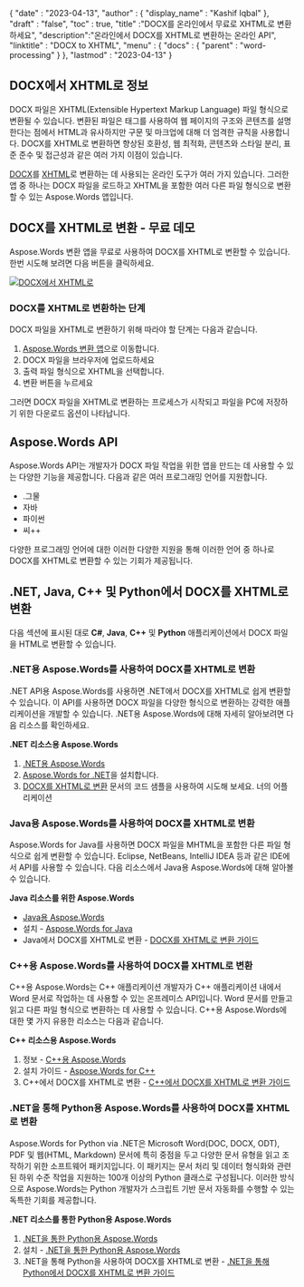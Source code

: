 {
  "date" : "2023-04-13",
  "author" : {
    "display_name" : "Kashif Iqbal"
},
  "draft" : "false",
  "toc" : true,
  "title" :"DOCX를 온라인에서 무료로 XHTML로 변환하세요",
  "description":"온라인에서 DOCX를 XHTML로 변환하는 온라인 API",
  "linktitle" : "DOCX to XHTML",
  "menu" : {
    "docs" : {
      "parent" : "word-processing"
}
},
  "lastmod" : "2023-04-13"
}

## DOCX에서 XHTML로 정보

DOCX 파일은 XHTML(Extensible Hypertext Markup Language) 파일 형식으로 변환될 수 있습니다. 변환된 파일은 태그를 사용하여 웹 페이지의 구조와 콘텐츠를 설명한다는 점에서 HTML과 유사하지만 구문 및 마크업에 대해 더 엄격한 규칙을 사용합니다. DOCX를 XHTML로 변환하면 향상된 호환성, 웹 최적화, 콘텐츠와 스타일 분리, 표준 준수 및 접근성과 같은 여러 가지 이점이 있습니다.

[DOCX](/ko/word-processing/)를 [XHTML](/ko/web/xhtml/)로 변환하는 데 사용되는 온라인 도구가 여러 가지 있습니다. 그러한 앱 중 하나는 DOCX 파일을 로드하고 XHTML을 포함한 여러 다른 파일 형식으로 변환할 수 있는 Aspose.Words 앱입니다.

## DOCX를 XHTML로 변환 - 무료 데모

Aspose.Words 변환 앱을 무료로 사용하여 DOCX를 XHTML로 변환할 수 있습니다. 한번 시도해 보려면 다음 버튼을 클릭하세요.

[![DOCX에서 XHTML로](../docx-to-xhtml.png?width=120px&height=60px)](https://products.aspose.app/words/conversion/docx-to-xhtml)


### DOCX를 XHTML로 변환하는 단계

DOCX 파일을 XHTML로 변환하기 위해 따라야 할 단계는 다음과 같습니다.

1. [Aspose.Words 변환 앱](https://products.aspose.app/words/conversion/docx-to-xhtml)으로 이동합니다.
1. DOCX 파일을 브라우저에 업로드하세요
1. 출력 파일 형식으로 XHTML을 선택합니다.
1. 변환 버튼을 누르세요

그러면 DOCX 파일을 XHTML로 변환하는 프로세스가 시작되고 파일을 PC에 저장하기 위한 다운로드 옵션이 나타납니다.

## Aspose.Words API

Aspose.Words API는 개발자가 DOCX 파일 작업을 위한 앱을 만드는 데 사용할 수 있는 다양한 기능을 제공합니다. 다음과 같은 여러 프로그래밍 언어를 지원합니다.

* .그물
* 자바
* 파이썬
* 씨++

다양한 프로그래밍 언어에 대한 이러한 다양한 지원을 통해 이러한 언어 중 하나로 DOCX를 XHTML로 변환할 수 있는 기회가 제공됩니다.

## .NET, Java, C++ 및 Python에서 DOCX를 XHTML로 변환

다음 섹션에 표시된 대로 **C#**, **Java**, **C++** 및 **Python** 애플리케이션에서 DOCX 파일을 HTML로 변환할 수 있습니다.

### .NET용 Aspose.Words를 사용하여 DOCX를 XHTML로 변환

.NET API용 Aspose.Words를 사용하면 .NET에서 DOCX를 XHTML로 쉽게 변환할 수 있습니다. 이 API를 사용하면 DOCX 파일을 다양한 형식으로 변환하는 강력한 애플리케이션을 개발할 수 있습니다. .NET용 Aspose.Words에 대해 자세히 알아보려면 다음 리소스를 확인하세요.

**.NET 리소스용 Aspose.Words**

1. [.NET용 Aspose.Words](https://products.aspose.com/words/net/)
1. [Aspose.Words for .NET](https://docs.aspose.com/words/net/installation/)을 설치합니다.
1. [DOCX를 XHTML로 변환](https://docs.aspose.com/words/net/convert-a-document-to-html-mhtml-or-epub/) 문서의 코드 샘플을 사용하여 시도해 보세요. 너의 어플리케이션

### Java용 Aspose.Words를 사용하여 DOCX를 XHTML로 변환

Aspose.Words for Java를 사용하면 DOCX 파일을 MHTML을 포함한 다른 파일 형식으로 쉽게 변환할 수 있습니다. Eclipse, NetBeans, IntelliJ IDEA 등과 같은 IDE에서 API를 사용할 수 있습니다. 다음 리소스에서 Java용 Aspose.Words에 대해 알아볼 수 있습니다.

**Java 리소스를 위한 Aspose.Words**

* [Java용 Aspose.Words](https://products.aspose.com/words/java/)
* 설치 - [Aspose.Words for Java](https://docs.aspose.com/words/java/installation/)
* Java에서 DOCX를 XHTML로 변환 - [DOCX를 XHTML로 변환 가이드](https://docs.aspose.com/words/java/convert-a-document-to-html-mhtml-or-epub/)

### C++용 Aspose.Words를 사용하여 DOCX를 XHTML로 변환

C++용 Aspose.Words는 C++ 애플리케이션 개발자가 C++ 애플리케이션 내에서 Word 문서로 작업하는 데 사용할 수 있는 온프레미스 API입니다. Word 문서를 만들고 읽고 다른 파일 형식으로 변환하는 데 사용할 수 있습니다. C++용 Aspose.Words에 대한 몇 가지 유용한 리소스는 다음과 같습니다.

**C++ 리소스용 Aspose.Words**

1. 정보 - [C++용 Aspose.Words](https://products.aspose.com/words/cpp/)
1. 설치 가이드 - [Aspose.Words for C++](https://docs.aspose.com/words/cpp/installation/)
1. C++에서 DOCX를 XHTML로 변환 - [C++에서 DOCX를 XHTML로 변환 가이드](https://docs.aspose.com/words/cpp/convert-a-document-to-html-mhtml-or-epub/)

### .NET을 통해 Python용 Aspose.Words를 사용하여 DOCX를 XHTML로 변환

Aspose.Words for Python via .NET은 Microsoft Word(DOC, DOCX, ODT), PDF 및 웹(HTML, Markdown) 문서에 특히 중점을 두고 다양한 문서 유형을 읽고 조작하기 위한 소프트웨어 패키지입니다. 이 패키지는 문서 처리 및 데이터 형식화와 관련된 하위 수준 작업을 지원하는 100개 이상의 Python 클래스로 구성됩니다. 이러한 방식으로 Aspose.Words는 Python 개발자가 스크립트 기반 문서 자동화를 수행할 수 있는 독특한 기회를 제공합니다.

**.NET 리소스를 통한 Python용 Aspose.Words**

1. [.NET을 통한 Python용 Aspose.Words](https://products.aspose.com/words/python-net/)
1. 설치 - [.NET을 통한 Python용 Aspose.Words](https://releases.aspose.com/words/python/)
1. .NET을 통해 Python을 사용하여 DOCX를 XHTML로 변환 - [.NET을 통해 Python에서 DOCX를 XHTML로 변환 가이드](https://docs.aspose.com/words/python-net/convert-a-document-to-html-mhtml-or-epub/)

